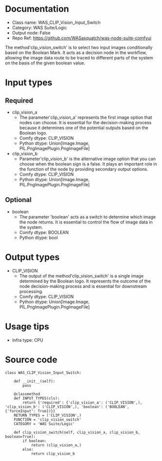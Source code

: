 # Documentation
- Class name: WAS_CLIP_Vision_Input_Switch
- Category: WAS Suite/Logic
- Output node: False
- Repo Ref: https://github.com/WASasquatch/was-node-suite-comfyui

The method'clip_vision_switch' is to select two input images conditionally based on the Boolean Mark. It acts as a decision node in the workflow, allowing the image data route to be traced to different parts of the system on the basis of the given boolean value.

# Input types
## Required
- clip_vision_a
    - The parameter'clip_vision_a' represents the first image option that nodes can choose. It is essential for the decision-making process because it determines one of the potential outputs based on the Boolean logo.
    - Comfy dtype: CLIP_VISION
    - Python dtype: Union[Image.Image, PIL.PngImagePlugin.PngImageFile]
- clip_vision_b
    - Parameter'clip_vision_b' is the alternative image option that you can choose when the boolean sign is a false. It plays an important role in the function of the node by providing secondary output options.
    - Comfy dtype: CLIP_VISION
    - Python dtype: Union[Image.Image, PIL.PngImagePlugin.PngImageFile]
## Optional
- boolean
    - The parameter 'boolean' acts as a switch to determine which image the node returns. It is essential to control the flow of image data in the system.
    - Comfy dtype: BOOLEAN
    - Python dtype: bool

# Output types
- CLIP_VISION
    - The output of the method'clip_vision_switch' is a single image determined by the Boolean logo. It represents the outcome of the node decision-making process and is essential for downstream processing.
    - Comfy dtype: CLIP_VISION
    - Python dtype: Union[Image.Image, PIL.PngImagePlugin.PngImageFile]

# Usage tips
- Infra type: CPU

# Source code
```
class WAS_CLIP_Vision_Input_Switch:

    def __init__(self):
        pass

    @classmethod
    def INPUT_TYPES(cls):
        return {'required': {'clip_vision_a': ('CLIP_VISION',), 'clip_vision_b': ('CLIP_VISION',), 'boolean': ('BOOLEAN', {'forceInput': True})}}
    RETURN_TYPES = ('CLIP_VISION',)
    FUNCTION = 'clip_vision_switch'
    CATEGORY = 'WAS Suite/Logic'

    def clip_vision_switch(self, clip_vision_a, clip_vision_b, boolean=True):
        if boolean:
            return (clip_vision_a,)
        else:
            return clip_vision_b
```